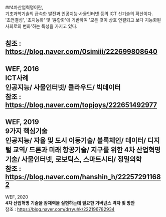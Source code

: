 ##4차산업혁명이란,   
기초과학기술의 급속한 발전과 인공지능·사물인터넷 등의 ICT 신기술의 확산이다.    
'초연결성', '초지능화' 및 '융합화'에 기반하여 '모든 것이 상호 연결되고 보다 지능화된 사회로의 변화'하는 특성을 가지고 있다.   

참조 : <https://blog.naver.com/0simiii/222699808640>
-
WEF, 2016     
**ICT사례**     
인공지능/ 사물인터넷/ 클라우드/ 빅데이터     
참조 : <https://blog.naver.com/topjoys/222651492977>
-
WEF, 2019     
**9가지 핵심기술**          
인공지능/ 자율 및 도시 이동기술/ 블록체인/ 데이터/ 디지털 교역/ 드론과 미래 항공기술/ 지구를 위한 4차 산업혁명 기술/ 사물인터넷, 로보틱스, 스마트시티/ 정밀의학     
참조 : <https://blog.naver.com/hanshin_h/222572911682>
-
WEF, 2020     
**4차 산업혁명 기술을 잠재력을 실현하는데 필요한 거버넌스 격차 및 방안**     
참조 : <https://blog.naver.com/drryuhk/222196782934>
